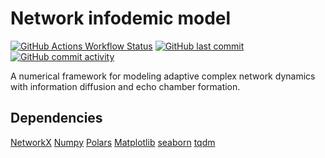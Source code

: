 # Network infodemic model
[![GitHub Actions Workflow Status](https://custom-icon-badges.demolab.com/github/actions/workflow/status/garland-culbreth/network-infodemic-model/.github%2Fworkflows%2Fpytest.yml?style=flat-square&logo=check-circle-fill&label=build&labelColor=%2332383f&color=%232da44e)](https://github.com/garland-culbreth/network-infodemic-model/actions/workflows/pytest.yml) [![GitHub last commit](https://custom-icon-badges.demolab.com/github/last-commit/garland-culbreth/network-infodemic-model?style=flat-square&logo=history&logoColor=%23f5f5f5&labelColor=%2332383f&color=%238250df)](https://github.com/garland-culbreth/network-infodemic-model/commits/main/) [![GitHub commit activity](https://custom-icon-badges.demolab.com/github/commit-activity/t/garland-culbreth/network-infodemic-model?style=flat-square&logo=graph&logoColor=%23f5f5f5&labelColor=%2332383f&color=%23218bff)
](https://github.com/garland-culbreth/network-infodemic-model/graphs/commit-activity)

A numerical framework for modeling adaptive complex network dynamics with information diffusion and echo chamber formation.

## Dependencies

[NetworkX](https://networkx.org/) [Numpy](https://numpy.org/) [Polars](https://pola.rs/) [Matplotlib](https://matplotlib.org/) [seaborn](https://seaborn.pydata.org/) [tqdm](https://tqdm.github.io/)
